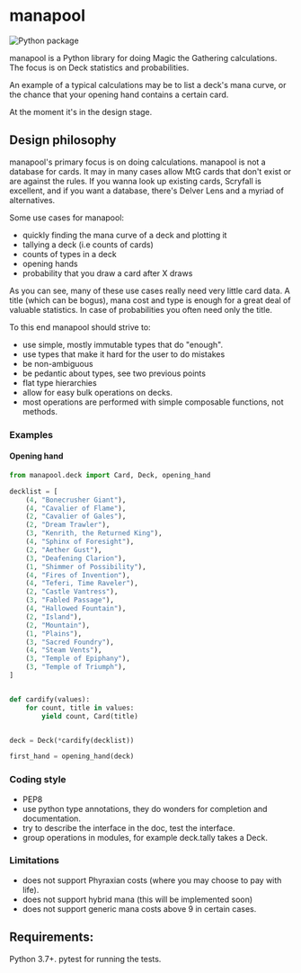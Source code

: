 # manapool

![Python package](https://github.com/skurmedel/manapool/workflows/Python%20package/badge.svg)

manapool is a Python library for doing Magic the Gathering calculations. The focus is on Deck statistics and probabilities.

An example of a typical calculations may be to list a deck's mana curve, or the chance that your opening hand contains a certain card.

At the moment it's in the design stage.

## Design philosophy

manapool's primary focus is on doing calculations. manapool is not a database for cards. It may in many cases allow MtG 
cards that don't exist or are against the rules. If you wanna look up existing cards, Scryfall is excellent, and if 
you want a database, there's Delver Lens and a myriad of alternatives.

Some use cases for manapool:
 - quickly finding the mana curve of a deck and plotting it
 - tallying a deck (i.e counts of cards)
 - counts of types in a deck
 - opening hands
 - probability that you draw a card after X draws
 
 As you can see, many of these use cases really need very little card data. A title (which can be bogus), mana cost and
 type is enough for a great deal of valuable statistics. In case of probabilities you often need only the title.
 
 To this end manapool should strive to:
 - use simple, mostly immutable types that do "enough".
 - use types that make it hard for the user to do mistakes 
 - be non-ambiguous
 - be pedantic about types, see two previous points
 - flat type hierarchies
 - allow for easy bulk operations on decks.
 - most operations are performed with simple composable functions, not methods.
 
### Examples

#### Opening hand

```python
from manapool.deck import Card, Deck, opening_hand

decklist = [
    (4, "Bonecrusher Giant"),
    (4, "Cavalier of Flame"),
    (2, "Cavalier of Gales"),
    (2, "Dream Trawler"),
    (3, "Kenrith, the Returned King"),
    (4, "Sphinx of Foresight"),
    (2, "Aether Gust"),
    (3, "Deafening Clarion"),
    (1, "Shimmer of Possibility"),
    (4, "Fires of Invention"),
    (4, "Teferi, Time Raveler"),
    (2, "Castle Vantress"),
    (3, "Fabled Passage"),
    (4, "Hallowed Fountain"),
    (2, "Island"),
    (2, "Mountain"),
    (1, "Plains"),
    (3, "Sacred Foundry"),
    (4, "Steam Vents"),
    (3, "Temple of Epiphany"),
    (3, "Temple of Triumph"),
]


def cardify(values):
    for count, title in values:
        yield count, Card(title)


deck = Deck(*cardify(decklist))

first_hand = opening_hand(deck)
```

### Coding style
 
 - PEP8
 - use python type annotations, they do wonders for completion and documentation.
 - try to describe the interface in the doc, test the interface.
 - group operations in modules, for example deck.tally takes a Deck.


### Limitations

- does not support Phyraxian costs (where you may choose to pay with life).
- does not support hybrid mana (this will be implemented soon)
- does not support generic mana costs above 9 in certain cases.

## Requirements:

Python 3.7+. pytest for running the tests.